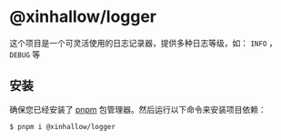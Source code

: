 # @xinhallow/logger

这个项目是一个可灵活使用的日志记录器，提供多种日志等级，如： `INFO` ，`DEBUG` 等

## 安装

确保您已经安装了 [pnpm](https://pnpm.io/) 包管理器。然后运行以下命令来安装项目依赖：

```bash
$ pnpm i @xinhallow/logger
```

